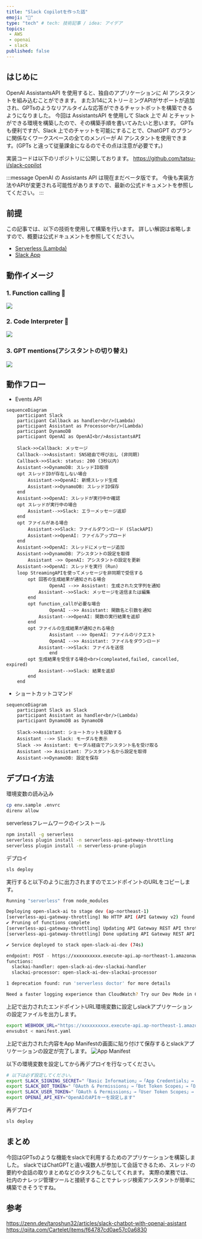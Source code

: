 ```yaml
---
title: "Slack Copilotを作った話"
emoji: "👏"
type: "tech" # tech: 技術記事 / idea: アイデア
topics:
 - AWS
 - openai
 - slack
published: false
---
```


## はじめに
OpenAI AssistantsAPI を使用すると、独自のアプリケーションに AI アシスタントを組み込むことができます。
また3/14にストリーミングAPIがサポートが追加され、GPTsのようなリアルタイムな応答ができるチャットボットを構築できるようになりました。
今回は AssistantsAPI を使用して Slack 上で AI とチャットができる環境を構築したので、その構築手順を書いてみたいと思います。
GPTs も便利ですが、Slack 上でのチャットを可能にすることで、ChatGPT のプランに関係なくワークスペースの全てのメンバーが AI アシスタントを使用できます。(GPTs と違って従量課金になるのでその点は注意が必要です。)

実装コードは以下のリポジトリに公開しております。
https://github.com/tatsu-i/slack-copilot

:::message
OpenAI の Assistants API は現在まだベータ版です。
今後も実装方法やAPIが変更される可能性がありますので、最新の公式ドキュメントを参照してください。
:::

## 前提

この記事では、以下の技術を使用して構築を行います。
詳しい解説は省略しますので、概要は公式ドキュメントを参照してください。

* [Serverless (Lambda)](https://www.serverless.com/)
* [Slack App](https://qiita.com/namutaka/items/233a83100c94af033575)

## 動作イメージ
### 1. Function calling 🤖
![](https://raw.githubusercontent.com/tatsu-i/slack-copilot/main/docs/notion_search.gif)
### 2. Code Interpreter 🐍
![](https://raw.githubusercontent.com/tatsu-i/slack-copilot/main/docs/analysis.gif)
### 3. GPT mentions(アシスタントの切り替え)
![](https://raw.githubusercontent.com/tatsu-i/slack-copilot/main/docs/assistant.gif)

## 動作フロー
* Events API
```mermaid
sequenceDiagram
    participant Slack
    participant Callback as handler<br/>(Lambda)
    participant Assistant as Processor<br/>(Lambda)
    participant DynamoDB
    participant OpenAI as OpenAI<br/>AssistantsAPI

    Slack->>Callback: メッセージ
    Callback-->>Assistant: SNS経由で呼び出し (非同期)
    Callback->>Slack: status: 200 (3秒以内)
    Assistant->>DynamoDB: スレッドID取得
    opt スレッドIDが存在しない場合
        Assistant->>OpenAI: 新規スレッド生成
        Assistant->>DynamoDB: スレッドID保存
    end
    Assistant->>OpenAI: スレッドが実行中か確認
    opt スレッドが実行中の場合
        Assistant-->>Slack: エラーメッセージ返却
    end
    opt ファイルがある場合
        Assistant->>Slack: ファイルダウンロード (SlackAPI)
        Assistant->>OpenAI: ファイルアップロード
    end
    Assistant->>OpenAI: スレッドにメッセージ追加
    Assistant->>DynamoDB: アシスタントの設定を取得
		Assistant ->> OpenAI: アシスタントの設定を更新
    Assistant->>OpenAI: スレッドを実行 (Run)
    loop StreamingAPIを使ってメッセージを非同期で受信する
        opt 回答の生成結果が通知される場合
		        OpenAI -->> Assistant: 生成された文字列を通知
            Assistant-->>Slack: メッセージを送信または編集
        end
        opt function_callが必要な場合
		        OpenAI -->> Assistant: 関数名と引数を通知
            Assistant-->>OpenAI: 関数の実行結果を返却
        end
        opt ファイルの生成結果が通知される場合
		        Assistant -->> OpenAI: ファイルのリクエスト
		        OpenAI -->> Assistant: ファイルをダウンロード
            Assistant-->>Slack: ファイルを送信
				end
        opt 生成結果を受信する場合<br>(compleated,failed, cancelled, expired)
            Assistant-->>Slack: 結果を返却
        end
    end
```

* ショートカットコマンド
```mermaid
sequenceDiagram
    participant Slack as Slack
    participant Assistant as handler<br/>(Lambda)
    participant DynamoDB as DynamoDB

    Slack->>Assistant: ショートカットを起動する
    Assistant -->> Slack: モーダルを表示
    Slack ->> Assistant: モーダル経由でアシスタント名を受け取る
    Assistant ->> Assistant: アシスタント名から設定を取得
    Assistant->>DynamoDB: 設定を保存
```

## デプロイ方法
環境変数の読み込み
```bash
cp env.sample .envrc
direnv allow

```

serverlessフレームワークのインストール
```bash
npm install -g serverless
serverless plugin install -n serverless-api-gateway-throttling
serverless plugin install -n serverless-prune-plugin
```

デプロイ
```bash
sls deploy
```
実行すると以下のように出力されますのでエンドポイントのURLをコピーします。

```bash
Running "serverless" from node_modules

Deploying open-slack-ai to stage dev (ap-northeast-1)
[serverless-api-gateway-throttling] No HTTP API (API Gateway v2) found. Throttling settings will be ignored for HTTP API endpoints.
✔ Pruning of functions complete
[serverless-api-gateway-throttling] Updating API Gateway REST API throttling settings (1 of 1).
[serverless-api-gateway-throttling] Done updating API Gateway REST API throttling settings.

✔ Service deployed to stack open-slack-ai-dev (74s)

endpoint: POST - https://xxxxxxxxxx.execute-api.ap-northeast-1.amazonaws.com/dev/
functions:
  slackai-handler: open-slack-ai-dev-slackai-handler
  slackai-processor: open-slack-ai-dev-slackai-processor

1 deprecation found: run 'serverless doctor' for more details

Need a faster logging experience than CloudWatch? Try our Dev Mode in Console: run "serverless dev"
```

上記で出力されたエンドポイントURL環境変数に設定しslackアプリケーションの設定ファイルを出力します。
```bash
export WEBHOOK_URL="https://xxxxxxxxxx.execute-api.ap-northeast-1.amazonaws.com/dev/"
envsubst < manifest.yaml
```

上記で出力された内容をApp Manifestの画面に貼り付けて保存するとslackアプリケーションの設定が完了します。
![App Manifest](/images/slack-copilot/AppManifest.png)

以下の環境変数を設定してから再デプロイを行なってください。

```bash
# 以下は必ず設定してください。
export SLACK_SIGNING_SECRET="「Basic Information」→「App Credentials」→「Signing Secret」に設定した値を設定します"
export SLACK_BOT_TOKEN="「OAuth & Permissions」→「Bot Token Scopes」→「OAuth Tokens for Your Workspace」に設定した値を設定します"
export SLACK_USER_TOKEN="「OAuth & Permissions」→「User Token Scopes」→「OAuth Tokens for Your Workspace」に設定した値を設定します"
export OPENAI_API_KEY="OpenAIのAPIキーを設定します"
```

再デプロイ
```bash
sls deploy
```

## まとめ
今回はGPTsのような機能をslackで利用するためのアプリケーションを構築しました。
slackではChatGPTと違い複数人が参加して会話できるため、スレッドの要約や会話の取りまとめなどのタスクもこなしてくれます。
実際の業務では、社内のナレッジ管理ツールと接続することでナレッジ検索アシスタントが簡単に構築できそうですね。

## 参考
https://zenn.dev/taroshun32/articles/slack-chatbot-with-openai-asistant
https://qiita.com/Cartelet/items/f64787cd0ae57c0a6830